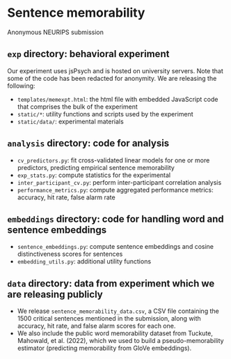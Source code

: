 # Sentence memorability

Anonymous NEURIPS submission

## `exp` directory: behavioral experiment
Our experiment uses jsPsych and is hosted on university servers. Note that some of the code has been redacted for anonymity. We are releasing the following:
- `templates/memexpt.html`: the html file with embedded JavaScript code that comprises the bulk of the experiment
- `static/*`: utility functions and scripts used by the experiment
- `static/data/`: experimental materials

## `analysis` directory: code for analysis
- `cv_predictors.py`: fit cross-validated linear models for one or more predictors, predicting empirical sentence memorability 
- `exp_stats.py`: compute statistics for the experimental
- `inter_participant_cv.py`: perform inter-participant correlation analysis
- `performance_metrics.py`: compute aggregated performance metrics: accuracy, hit rate, false alarm rate

## `embeddings` directory: code for handling word and sentence embeddings
- `sentence_embeddings.py`: compute sentence embeddings and cosine distinctiveness scores for sentences
- `embedding_utils.py`: additional utility functions

## `data` directory: data from experiment which we are releasing publicly
- We release `sentence_memorability_data.csv`, a CSV file containing the 1500 critical sentences mentioned in the submission, along with accuracy, hit rate, and false alarm scores for each one. 
- We also include the public word memorability dataset from Tuckute, Mahowald, et al. (2022), which we used to build a pseudo-memorability estimator (predicting memorability from GloVe embeddings). 